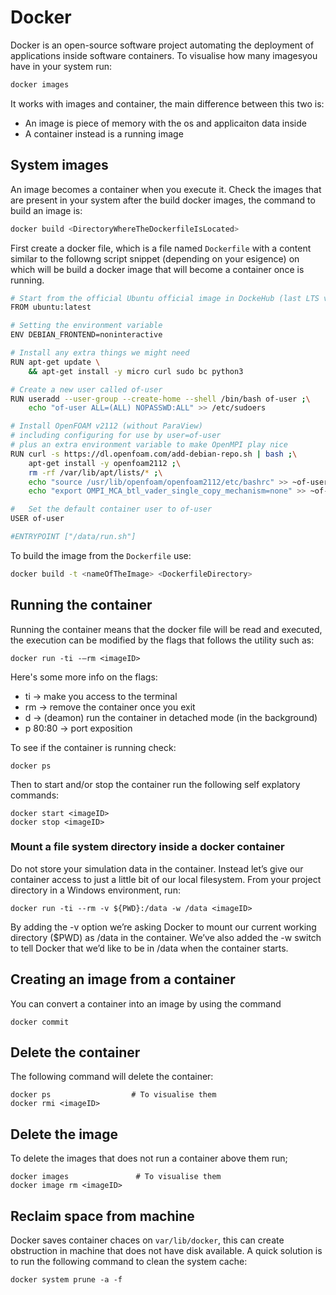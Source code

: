 # Docker

Docker is an open-source software project automating the deployment of applications inside software containers.
To visualise how many imagesyou have in your system run:

```sh
docker images
```

It works with images and container, the main difference between this two is:

- An image is piece of memory with the os and applicaiton data inside
- A container instead is a running image
## System images
An image becomes a container when you execute it. Check the images that are present in your system after the build
docker images, the command to build an image is:

```sh
docker build <DirectoryWhereTheDockerfileIsLocated>
```

First create a docker file, which is a file named ```Dockerfile``` with a content similar to the followng
script snippet (depending on your esigence) on which will be build a docker image that will become a container once is
running.

```sh
# Start from the official Ubuntu official image in DockeHub (last LTS version)
FROM ubuntu:latest    

# Setting the environment variable 
ENV DEBIAN_FRONTEND=noninteractive

# Install any extra things we might need
RUN apt-get update \
	&& apt-get install -y micro curl sudo bc python3 

# Create a new user called of-user
RUN useradd --user-group --create-home --shell /bin/bash of-user ;\
	echo "of-user ALL=(ALL) NOPASSWD:ALL" >> /etc/sudoers

# Install OpenFOAM v2112 (without ParaView)
# including configuring for use by user=of-user
# plus an extra environment variable to make OpenMPI play nice
RUN curl -s https://dl.openfoam.com/add-debian-repo.sh | bash ;\
	apt-get install -y openfoam2112 ;\
	rm -rf /var/lib/apt/lists/* ;\
	echo "source /usr/lib/openfoam/openfoam2112/etc/bashrc" >> ~of-user/.bashrc ;\
	echo "export OMPI_MCA_btl_vader_single_copy_mechanism=none" >> ~of-user/.bashrc;

#   Set the default container user to of-user
USER of-user

#ENTRYPOINT ["/data/run.sh"]
```
To build the image from the ```Dockerfile``` use:

```sh
docker build -t <nameOfTheImage> <DockerfileDirectory>
```

## Running the container
Running the container means that the docker file will be read and executed, the execution
can be modified by the flags that follows the utility such as:

```console
docker run -ti -–rm <imageID>
```
Here's some more info on the flags:

  - ti       → make you access to the terminal
  - rm       →   remove the container once you exit
  - d        →  (deamon) run the container in detached mode (in the background)
  - p 80:80  →   port exposition

To see if the container is running check:

```console
docker ps
```
Then to start and/or stop the container run the following self explatory commands:

```console
docker start <imageID>
docker stop <imageID>
```

### Mount a file system directory inside a docker container
Do not store your simulation data in the container. Instead let’s give our 
container access to just a little bit of our local filesystem. From your project
directory in a Windows environment, run:

```console
docker run -ti --rm -v ${PWD}:/data -w /data <imageID>
```
By adding the -v option we’re asking Docker to mount our current working directory
($PWD) as /data in the container. We’ve also added the -w switch to tell Docker
that we’d like to be in /data when the container starts.

## Creating an image from a container 
You can convert a container into an image by using the command

```console
docker commit 
```
## Delete the container
The following command will delete the container:

```console
docker ps				   # To visualise them
docker rmi <imageID>
```

## Delete the image
To delete the images that does not run a container above them run;

```
docker images  				# To visualise them
docker image rm <imageID>
```

## Reclaim space from machine

Docker saves container chaces on ```var/lib/docker```, this can create obstruction in machine that
does not have disk available. A quick solution is to run the following command to clean the system cache:
```console
docker system prune -a -f
```
